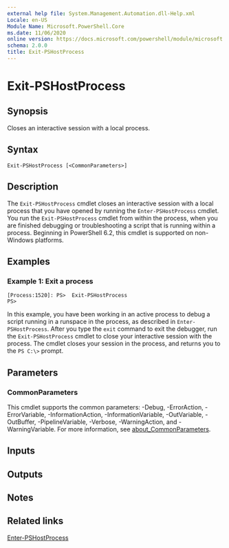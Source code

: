 ```yaml
---
external help file: System.Management.Automation.dll-Help.xml
Locale: en-US
Module Name: Microsoft.PowerShell.Core
ms.date: 11/06/2020
online version: https://docs.microsoft.com/powershell/module/microsoft.powershell.core/exit-pshostprocess?view=powershell-7.1&WT.mc_id=ps-gethelp
schema: 2.0.0
title: Exit-PSHostProcess
---
```

# Exit-PSHostProcess

## Synopsis
Closes an interactive session with a local process.

## Syntax

```
Exit-PSHostProcess [<CommonParameters>]
```

## Description

The `Exit-PSHostProcess` cmdlet closes an interactive session with a local process that you have
opened by running the `Enter-PSHostProcess` cmdlet. You run the `Exit-PSHostProcess` cmdlet from
within the process, when you are finished debugging or troubleshooting a script that is running
within a process. Beginning in PowerShell 6.2, this cmdlet is supported on non-Windows platforms.

## Examples

### Example 1: Exit a process

```
[Process:1520]: PS>  Exit-PSHostProcess
PS>
```

In this example, you have been working in an active process to debug a script running in a runspace
in the process, as described in `Enter-PSHostProcess`. After you type the `exit` command to exit the
debugger, run the `Exit-PSHostProcess` cmdlet to close your interactive session with the process.
The cmdlet closes your session in the process, and returns you to the `PS C:\>` prompt.

## Parameters

### CommonParameters

This cmdlet supports the common parameters: -Debug, -ErrorAction, -ErrorVariable,
-InformationAction, -InformationVariable, -OutVariable, -OutBuffer, -PipelineVariable, -Verbose,
-WarningAction, and -WarningVariable. For more information, see
[about_CommonParameters](https://go.microsoft.com/fwlink/?LinkID=113216).

## Inputs

## Outputs

## Notes

## Related links

[Enter-PSHostProcess](Enter-PSHostProcess.md)

